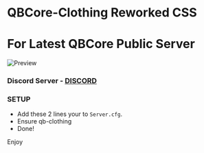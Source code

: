 # QBCore-Clothing Reworked CSS
# For Latest QBCore Public Server

![Preview](https://cdn.discordapp.com/attachments/979776296777314354/1016241470321201162/unknown.png)

### Discord Server - [DISCORD](https://discord.gg/jSDMuNjpuw)

### SETUP 
- Add these 2 lines your to `Server.cfg`.
- Ensure qb-clothing 
- Done!

Enjoy

